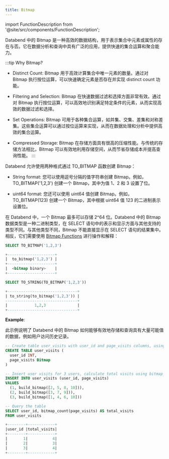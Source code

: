 ```yaml
---
title: Bitmap
---
```

import FunctionDescription from '@site/src/components/FunctionDescription';

<FunctionDescription description="Introduced: v1.1.45"/>

Databend 中的 Bitmap 是一种高效的数据结构，用于表示集合中元素或属性的存在与否。它在数据分析和查询中具有广泛的应用，提供快速的集合运算和聚合能力。

:::tip Why Bitmap?

- Distinct Count: Bitmap 用于高效计算集合中唯一元素的数量。通过对 Bitmap 执行按位运算，可以快速确定元素是否存在并实现 distinct count 功能。

- Filtering and Selection: Bitmap 在快速数据过滤和选择方面非常有效。通过对 Bitmap 执行按位运算，可以高效地识别满足特定条件的元素，从而实现高效的数据过滤和选择。

- Set Operations: Bitmap 可用于各种集合运算，如并集、交集、差集和对称差集。这些集合运算可以通过按位运算来实现，从而在数据处理和分析中提供高效的集合运算。

- Compressed Storage: Bitmap 在存储方面具有很高的压缩性能。与传统的存储方法相比，Bitmap 可以有效地利用存储空间，从而节省存储成本并提高查询性能。
:::

Databend 允许使用两种格式通过 TO_BITMAP 函数创建 Bitmap：

- String format: 您可以使用逗号分隔的值字符串创建 Bitmap。例如，TO_BITMAP('1,2,3') 创建一个 Bitmap，其中为值 1、2 和 3 设置了位。

- uint64 format: 您还可以使用 uint64 值创建 Bitmap。例如，TO_BITMAP(123) 创建一个 Bitmap，其中根据 uint64 值 123 的二进制表示设置位。

在 Databend 中，一个 Bitmap 最多可以存储 2^64 位。Databend 中的 Bitmap 数据类型是一种二进制类型，在 SELECT 语句中的表示和显示方面与其他支持的类型不同。与其他类型不同，Bitmap 不能直接显示在 SELECT 语句的结果集中。相反，它们需要使用 [Bitmap Functions](../../20-sql-functions/01-bitmap-functions/index.md) 进行操作和解释：

```sql
SELECT TO_BITMAP('1,2,3')

+---------------------+
|  to_bitmap('1,2,3') |
+---------------------+
|  <bitmap binary>    |
+---------------------+

SELECT TO_STRING(TO_BITMAP('1,2,3'))

+-------------------------------+
| to_string(to_bitmap('1,2,3')) |
--------------------------------+
|            1,2,3              |
+-------------------------------+
```

**Example**:

此示例说明了 Databend 中的 Bitmap 如何能够有效地存储和查询具有大量可能值的数据，例如用户访问历史记录。

```sql
-- Create table user_visits with user_id and page_visits columns, using build_bitmap for representing page_visits.
CREATE TABLE user_visits (
  user_id INT,
  page_visits Bitmap
)

-- Insert user visits for 3 users, calculate total visits using bitmap_count.
INSERT INTO user_visits (user_id, page_visits)
VALUES
  (1, build_bitmap([2, 5, 8, 10])),
  (2, build_bitmap([3, 7, 9])),
  (3, build_bitmap([1, 4, 6, 10]))

-- Query the table
SELECT user_id, bitmap_count(page_visits) AS total_visits
FROM user_visits

+--------+------------+
|user_id |total_visits|
+--------+------------+
|       1|           4|
|       2|           3|
|       3|           4|
+--------+------------+
```